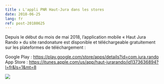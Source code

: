 ```yaml
---
title : L'appli PNR Haut-Jura dans les stores
date: 2018-06-25
lang: fr
ref: post-20180625
---
```


Depuis le début du mois de mai 2018, l’application mobile « Haut Jura Rando » du site randonature est disponible et téléchargeable gratuitement sur les plateformes de téléchargement :

Google Play : https://play.google.com/store/apps/details?id=com.jura.rando
<br>App Store : https://itunes.apple.com/us/app/haut-jurarando/id1373636894?l=fr&ls=1&mt=8


<img style="max-width: 100%;" src="{{site.base_url}}/assets/img/pnr-haut-jura.png"></a>
